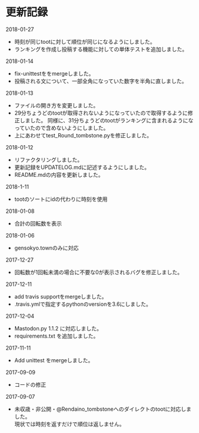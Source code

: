 # 更新記録

2018-01-27
- 時刻が同じtootに対して順位が同じになるようにしました。
- ランキングを作成し投稿する機能に対しての単体テストを追加しました。

2018-01-14
- fix-unittestををmergeしました。
- 投稿される文について、一部全角になっていた数字を半角に直しました。

2018-01-13
- ファイルの開き方を変更しました。
- 29分ちょうどのtootが取得されないようになっていたので取得するように修正しました。 同様に、31分ちょうどのtootがランキングに含まれるようになっていたので含めないようにしました。
- 上にあわせてtest_Round_tombstone.pyを修正しました。

2018-01-12
- リファクタリングしました。
- 更新記録をUPDATELOG.mdに記述するようにしました。
- README.mdの内容を更新しました。

2018-1-11
- tootのソートにidの代わりに時刻を使用

2018-01-08
- 合計の回転数を表示

2018-01-06
- gensokyo.townのみに対応

2017-12-27
- 回転数が1回転未満の場合に不要な0が表示されるバグを修正しました。

2017-12-11
- add travis supportをmergeしました。
- .travis.ymlで指定するpythonのversionを3.6にしました。

2017-12-04
- Mastodon.py 1.1.2 に対応しました。
- requirements.txt を追加しました。

2017-11-11
- Add unittest をmergeしました。

2017-09-09
- コードの修正

2017-09-07
- 未収歳・非公開・@Rendaino_tombstoneへのダイレクトのtootに対応しました。</br>現状では時刻を返すだけで順位は返しません。
